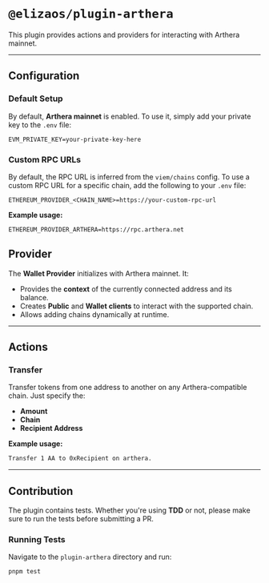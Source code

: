 # `@elizaos/plugin-arthera`

This plugin provides actions and providers for interacting with Arthera mainnet.

---

## Configuration

### Default Setup

By default, **Arthera mainnet** is enabled. To use it, simply add your private key to the `.env` file:

```env
EVM_PRIVATE_KEY=your-private-key-here
```

### Custom RPC URLs

By default, the RPC URL is inferred from the `viem/chains` config. To use a custom RPC URL for a specific chain, add the following to your `.env` file:

```env
ETHEREUM_PROVIDER_<CHAIN_NAME>=https://your-custom-rpc-url
```

**Example usage:**

```env
ETHEREUM_PROVIDER_ARTHERA=https://rpc.arthera.net
```

## Provider

The **Wallet Provider** initializes with Arthera mainnet. It:

- Provides the **context** of the currently connected address and its balance.
- Creates **Public** and **Wallet clients** to interact with the supported chain.
- Allows adding chains dynamically at runtime.

---

## Actions

### Transfer

Transfer tokens from one address to another on any Arthera-compatible chain. Just specify the:

- **Amount**
- **Chain**
- **Recipient Address**

**Example usage:**

```bash
Transfer 1 AA to 0xRecipient on arthera.
```

---

## Contribution

The plugin contains tests. Whether you're using **TDD** or not, please make sure to run the tests before submitting a PR.

### Running Tests

Navigate to the `plugin-arthera` directory and run:

```bash
pnpm test
```
